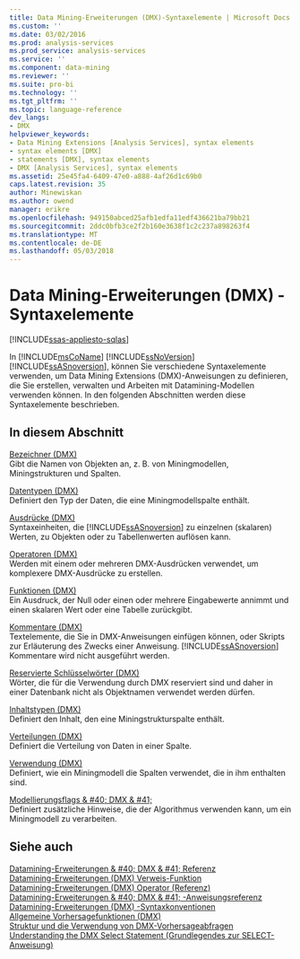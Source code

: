 ```yaml
---
title: Data Mining-Erweiterungen (DMX)-Syntaxelemente | Microsoft Docs
ms.custom: ''
ms.date: 03/02/2016
ms.prod: analysis-services
ms.prod_service: analysis-services
ms.service: ''
ms.component: data-mining
ms.reviewer: ''
ms.suite: pro-bi
ms.technology: ''
ms.tgt_pltfrm: ''
ms.topic: language-reference
dev_langs:
- DMX
helpviewer_keywords:
- Data Mining Extensions [Analysis Services], syntax elements
- syntax elements [DMX]
- statements [DMX], syntax elements
- DMX [Analysis Services], syntax elements
ms.assetid: 25e45fa4-6409-47e0-a888-4af26d1c69b0
caps.latest.revision: 35
author: Minewiskan
ms.author: owend
manager: erikre
ms.openlocfilehash: 949150abced25afb1edfa11edf436621ba79bb21
ms.sourcegitcommit: 2ddc0bfb3ce2f2b160e3638f1c2c237a898263f4
ms.translationtype: MT
ms.contentlocale: de-DE
ms.lasthandoff: 05/03/2018
---
```

# <a name="data-mining-extensions-dmx-syntax-elements"></a>Data Mining-Erweiterungen (DMX) - Syntaxelemente
[!INCLUDE[ssas-appliesto-sqlas](../includes/ssas-appliesto-sqlas.md)]

  In [!INCLUDE[msCoName](../includes/msconame-md.md)] [!INCLUDE[ssNoVersion](../includes/ssnoversion-md.md)] [!INCLUDE[ssASnoversion](../includes/ssasnoversion-md.md)], können Sie verschiedene Syntaxelemente verwenden, um Data Mining Extensions (DMX)-Anweisungen zu definieren, die Sie erstellen, verwalten und Arbeiten mit Datamining-Modellen verwenden können. In den folgenden Abschnitten werden diese Syntaxelemente beschrieben.  
  
## <a name="in-this-section"></a>In diesem Abschnitt  
 [Bezeichner &#40;DMX&#41;](../dmx/identifiers-dmx.md)  
 Gibt die Namen von Objekten an, z. B. von Miningmodellen, Miningstrukturen und Spalten.  
  
 [Datentypen &#40;DMX&#41;](../dmx/data-types-dmx.md)  
 Definiert den Typ der Daten, die eine Miningmodellspalte enthält.  
  
 [Ausdrücke &#40;DMX&#41;](../dmx/expressions-dmx.md)  
 Syntaxeinheiten, die [!INCLUDE[ssASnoversion](../includes/ssasnoversion-md.md)] zu einzelnen (skalaren) Werten, zu Objekten oder zu Tabellenwerten auflösen kann.  
  
 [Operatoren &#40;DMX&#41;](../dmx/operators-dmx.md)  
 Werden mit einem oder mehreren DMX-Ausdrücken verwendet, um komplexere DMX-Ausdrücke zu erstellen.  
  
 [Funktionen &#40;DMX&#41;](../dmx/functions-dmx.md)  
 Ein Ausdruck, der Null oder einen oder mehrere Eingabewerte annimmt und einen skalaren Wert oder eine Tabelle zurückgibt.  
  
 [Kommentare &#40;DMX&#41;](../dmx/comments-dmx.md)  
 Textelemente, die Sie in DMX-Anweisungen einfügen können, oder Skripts zur Erläuterung des Zwecks einer Anweisung. [!INCLUDE[ssASnoversion](../includes/ssasnoversion-md.md)] Kommentare wird nicht ausgeführt werden.  
  
 [Reservierte Schlüsselwörter &#40;DMX&#41;](../dmx/reserved-keywords-dmx.md)  
 Wörter, die für die Verwendung durch DMX reserviert sind und daher in einer Datenbank nicht als Objektnamen verwendet werden dürfen.  
  
 [Inhaltstypen &#40;DMX&#41;](../dmx/content-types-dmx.md)  
 Definiert den Inhalt, den eine Miningstrukturspalte enthält.  
  
 [Verteilungen &#40;DMX&#41;](../dmx/distributions-dmx.md)  
 Definiert die Verteilung von Daten in einer Spalte.  
  
 [Verwendung &#40;DMX&#41;](../dmx/usage-dmx.md)  
 Definiert, wie ein Miningmodell die Spalten verwendet, die in ihm enthalten sind.  
  
 [Modellierungsflags & #40; DMX & #41;](../dmx/modeling-flags-dmx.md)  
 Definiert zusätzliche Hinweise, die der Algorithmus verwenden kann, um ein Miningmodell zu verarbeiten.  
  
## <a name="see-also"></a>Siehe auch  
 [Datamining-Erweiterungen & #40; DMX & #41; Referenz](../dmx/data-mining-extensions-dmx-reference.md)   
 [Datamining-Erweiterungen &#40;DMX&#41; Verweis-Funktion](../dmx/data-mining-extensions-dmx-function-reference.md)   
 [Datamining-Erweiterungen &#40;DMX&#41; Operator (Referenz)](../dmx/data-mining-extensions-dmx-operator-reference.md)   
 [Datamining-Erweiterungen & #40; DMX & #41; -Anweisungsreferenz](../dmx/data-mining-extensions-dmx-statements.md)   
 [Datamining-Erweiterungen &#40;DMX&#41; -Syntaxkonventionen](../dmx/data-mining-extensions-dmx-syntax-conventions.md)   
 [Allgemeine Vorhersagefunktionen &#40;DMX&#41;](../dmx/general-prediction-functions-dmx.md)   
 [Struktur und die Verwendung von DMX-Vorhersageabfragen](../dmx/structure-and-usage-of-dmx-prediction-queries.md)   
 [Understanding the DMX Select Statement (Grundlegendes zur SELECT-Anweisung)](../dmx/understanding-the-dmx-select-statement.md)  
  
  
